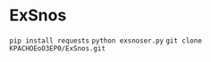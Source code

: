 # ExSnos
```pip install requests```
```python exsnoser.py```
```git clone KPACHOEoO3EP0/ExSnos.git```
